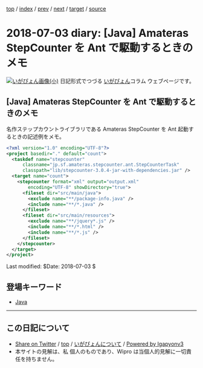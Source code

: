 [top](../index.html) 
 / [index](index.html) 
 / [prev](ig180624.html) 
 / [next](ig180714.html) 
 / [target](http://www.igapyon.jp/igapyon/diary/2018/ig180703.html) 
 / [source](https://github.com/igapyon/diary/blob/master/2018/ig180703.src.md) 

2018-07-03 diary: [Java] Amateras StepCounter を Ant で駆動するときのメモ
=====================================================================================================
[![いがぴょん画像(小)](http://www.igapyon.jp/igapyon/diary/images/iga200306s.jpg "いがぴょん")](http://www.igapyon.jp/igapyon/diary/memo/memoigapyon.html) 日記形式でつづる [いがぴょん](http://www.igapyon.jp/igapyon/diary/memo/memoigapyon.html)コラム ウェブページです。

## [Java] Amateras StepCounter を Ant で駆動するときのメモ

名作ステップカウントライブラリである Amateras StepCounter を Ant 起動するときの記述例をメモ。

```xml
<?xml version="1.0" encoding="UTF-8"?>
<project basedir="." default="count">
  <taskdef name="stepcounter"
      classname="jp.sf.amateras.stepcounter.ant.StepCounterTask"
      classpath="lib/stepcounter-3.0.4-jar-with-dependencies.jar" />
  <target name="count">
    <stepcounter format="xml" output="output.xml"
        encoding="UTF-8" showDirectory="true">
      <fileset dir="src/main/java">
        <exclude name="**/package-info.java" />
        <include name="**/*.java" />
      </fileset>
      <fileset dir="src/main/resources">
        <exclude name="**/jquery*.js" />
        <include name="**/*.html" />
        <include name="**/*.js" />
      </fileset>
    </stepcounter>
  </target>
</project>
```

Last modified: $Date: 2018-07-03 $

## 登場キーワード

* [Java](../keyword/java.html)

----------------------------------------------------------------------------------------------------

## この日記について

* [Share on Twitter](https://twitter.com/intent/tweet?hashtags=igapyon%2Cdiary%2C%E3%81%84%E3%81%8C%E3%81%B4%E3%82%87%E3%82%93%2CJava&text=%5BJava%5D+Amateras+StepCounter+%E3%82%92+Ant+%E3%81%A7%E9%A7%86%E5%8B%95%E3%81%99%E3%82%8B%E3%81%A8%E3%81%8D%E3%81%AE%E3%83%A1%E3%83%A2&url=http%3A%2F%2Fwww.igapyon.jp%2Figapyon%2Fdiary%2F2018%2Fig180703.html) / [top](../index.html) / [いがぴょんについて](http://www.igapyon.jp/igapyon/diary/memo/memoigapyon.html) / [Powered by Igapyonv3](https://github.com/igapyon/igapyonv3)
* 本サイトの見解は、私 個人のものであり、Wipro は当個人的見解に一切責任を持ちません。 

